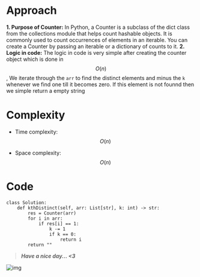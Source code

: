 # Approach
<!-- Describe your approach to solving the problem. -->
**1. Purpose of Counter:**
    In Python, a Counter is a subclass of the dict class from the collections module that helps count hashable objects. It is commonly used to count occurrences of elements in an iterable. You can create a Counter by passing an iterable or a dictionary of counts to it.
**2. Logic in code:**
    The logic in code is very simple after creating the counter object which is done in $$ O(n) $$ , We iterate through the `arr` to find the distinct elements and minus the `k` whenever we find one till it becomes zero. If this element is not founnd then we simple return a empty string
# Complexity
- Time complexity: $$ O(n) $$
<!-- Add your time complexity here, e.g. $$O(n)$$ -->

- Space complexity: $$ O(n) $$
<!-- Add your space complexity here, e.g. $$O(n)$$ -->

# Code
```
class Solution:
    def kthDistinct(self, arr: List[str], k: int) -> str:
        res = Counter(arr)
        for i in arr:
            if res[i] == 1:
                k -= 1
                if k == 0:
                    return i
        return ""    
```
>***Have a nice day... <3***

![img](https://i.imgflip.com/415oth.gif)
